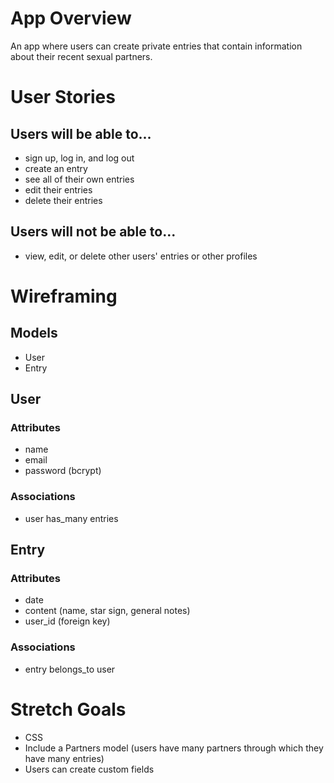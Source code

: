 # App Overview 

An app where users can create private entries that contain information about their recent sexual partners.

# User Stories 
## Users will be able to... 
- sign up, log in, and log out 
- create an entry 
- see all of their own entries 
- edit their entries 
- delete their entries 
## Users will not be able to... 
- view, edit, or delete other users' entries or other profiles 

# Wireframing 
## Models 
- User 
- Entry 

## User 
### Attributes 
- name 
- email 
- password (bcrypt)
### Associations 
- user has_many entries 

## Entry 
### Attributes 
- date 
- content (name, star sign, general notes)
- user_id (foreign key)
### Associations 
- entry belongs_to user 

# Stretch Goals 
- CSS 
- Include a Partners model (users have many partners through which they have many entries) 
- Users can create custom fields
